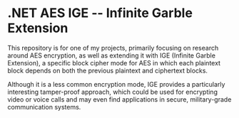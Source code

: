 # .NET AES IGE -- Infinite Garble Extension

This repository is for one of my projects, primarily focusing on research around AES encryption, as well as extending it with IGE (Infinite Garble Extension), a specific block cipher mode for AES in which each plaintext block depends on both the previous plaintext and ciphertext blocks.

Although it is a less common encryption mode, IGE provides a particularly interesting tamper-proof approach, which could be used for encrypting video or voice calls and may even find applications in secure, military-grade communication systems.
